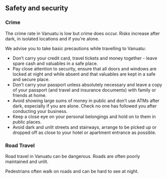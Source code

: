 ## Safety and security

### **Crime**

The crime rate in Vanuatu is low but crime does occur. Risks increase after dark, in isolated locations and if you're alone.

We advise you to take basic precautions while travelling to Vanuatu:

* Don’t carry your credit card, travel tickets and money together - leave spare cash and valuables in a safe place.
* Pay close attention to security, ensure that all doors and windows are locked at night and while absent and that valuables are kept in a safe and secure place.
* Don’t carry your passport unless absolutely necessary and leave a copy of your passport (and travel and insurance documents) with family or friends at home.
* Avoid showing large sums of money in public and don’t use ATMs after dark, especially if you are alone. Check no one has followed you after conducting your business.
* Keep a close eye on your personal belongings and hold on to them in public places.
* Avoid dark and unlit streets and stairways, arrange to be picked up or dropped off as close to your hotel or apartment entrance as possible.

### **Road Travel**

Road travel in Vanuatu can be dangerous. Roads are often poorly maintained and unlit.

Pedestrians often walk on roads and can be hard to see at night.